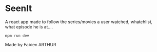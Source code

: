 # SeenIt  
   
A react app made to follow the series/movies a user watched, whatchlist, what episode he is at....  

`npm run dev`
  
Made by Fabien ARTHUR  